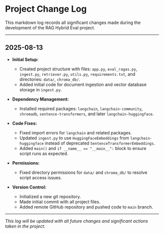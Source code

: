 
# Project Change Log

This markdown log records all significant changes made during the development of the RAG Hybrid Eval project.

---

## 2025-08-13

- **Initial Setup:**
  - Created project structure with files: `app.py`, `eval_ragas.py`, `ingest.py`, `retriever.py`, `utils.py`, `requirements.txt`, and directories: `data/`, `chroma_db/`.
  - Added initial code for document ingestion and vector database storage in `ingest.py`.

- **Dependency Management:**
  - Installed required packages: `langchain`, `langchain-community`, `chromadb`, `sentence-transformers`, and later `langchain-huggingface`.

- **Code Fixes:**
  - Fixed import errors for `langchain` and related packages.
  - Updated `ingest.py` to use `HuggingFaceEmbeddings` from `langchain-huggingface` instead of deprecated `SentenceTransformerEmbeddings`.
  - Added `main()` and `if __name__ == "__main__":` block to ensure script runs as expected.

- **Permissions:**
  - Fixed directory permissions for `data/` and `chroma_db/` to resolve script access issues.

- **Version Control:**
  - Initialized a new git repository.
  - Made initial commit with all project files.
  - Added remote GitHub repository and pushed code to `main` branch.

---

*This log will be updated with all future changes and significant actions taken in the project.*
